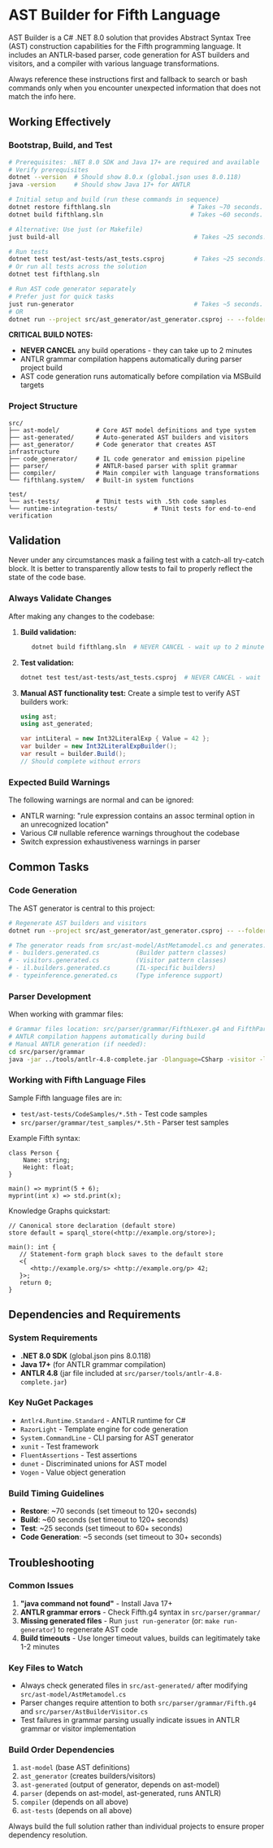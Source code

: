 # AST Builder for Fifth Language

AST Builder is a C# .NET 8.0 solution that provides Abstract Syntax Tree (AST) construction capabilities for the Fifth programming language. It includes an ANTLR-based parser, code generation for AST builders and visitors, and a compiler with various language transformations.

Always reference these instructions first and fallback to search or bash commands only when you encounter unexpected information that does not match the info here.

## Working Effectively

### Bootstrap, Build, and Test
```bash
# Prerequisites: .NET 8.0 SDK and Java 17+ are required and available
# Verify prerequisites
dotnet --version  # Should show 8.0.x (global.json uses 8.0.118)
java -version     # Should show Java 17+ for ANTLR

# Initial setup and build (run these commands in sequence)
dotnet restore fifthlang.sln                      # Takes ~70 seconds. NEVER CANCEL. Set timeout to 120+ seconds.
dotnet build fifthlang.sln                        # Takes ~60 seconds. NEVER CANCEL. Set timeout to 120+ seconds.

# Alternative: Use just (or Makefile)
just build-all                                     # Takes ~25 seconds. NEVER CANCEL. Set timeout to 60+ seconds.

# Run tests
dotnet test test/ast-tests/ast_tests.csproj        # Takes ~25 seconds. NEVER CANCEL. Set timeout to 60+ seconds.
# Or run all tests across the solution
dotnet test fifthlang.sln

# Run AST code generator separately
# Prefer just for quick tasks
just run-generator                                 # Takes ~5 seconds. (or: make run-generator)
# OR
dotnet run --project src/ast_generator/ast_generator.csproj -- --folder src/ast-generated
```

**CRITICAL BUILD NOTES:**
- **NEVER CANCEL** any build operations - they can take up to 2 minutes
- ANTLR grammar compilation happens automatically during parser project build
- AST code generation runs automatically before compilation via MSBuild targets

### Project Structure
```
src/
├── ast-model/          # Core AST model definitions and type system
├── ast-generated/      # Auto-generated AST builders and visitors  
├── ast_generator/      # Code generator that creates AST infrastructure
├── code_generator/     # IL code generator and emission pipeline
├── parser/             # ANTLR-based parser with split grammar
├── compiler/           # Main compiler with language transformations
└── fifthlang.system/   # Built-in system functions

test/
└── ast-tests/          # TUnit tests with .5th code samples
└── runtime-integration-tests/          # TUnit tests for end-to-end verification
```

## Validation

Never under any circumstances mask a failing test with a catch-all try-catch block. It is better to transparently allow tests to fail to properly reflect the state of the code base.

### Always Validate Changes
After making any changes to the codebase:

1. **Build validation:**
   ```bash
      dotnet build fifthlang.sln  # NEVER CANCEL - wait up to 2 minutes
   ```

2. **Test validation:**
   ```bash
   dotnet test test/ast-tests/ast_tests.csproj  # NEVER CANCEL - wait up to 1 minute
   ```

3. **Manual AST functionality test:**
   Create a simple test to verify AST builders work:
   ```csharp
   using ast;
   using ast_generated;
   
   var intLiteral = new Int32LiteralExp { Value = 42 };
   var builder = new Int32LiteralExpBuilder();
   var result = builder.Build();
   // Should complete without errors
   ```

### Expected Build Warnings
The following warnings are normal and can be ignored:
- ANTLR warning: "rule expression contains an assoc terminal option in an unrecognized location"
- Various C# nullable reference warnings throughout the codebase
- Switch expression exhaustiveness warnings in parser

## Common Tasks

### Code Generation
The AST generator is central to this project:
```bash
# Regenerate AST builders and visitors
dotnet run --project src/ast_generator/ast_generator.csproj -- --folder src/ast-generated

# The generator reads from src/ast-model/AstMetamodel.cs and generates:
# - builders.generated.cs          (Builder pattern classes)
# - visitors.generated.cs          (Visitor pattern classes)  
# - il.builders.generated.cs       (IL-specific builders)
# - typeinference.generated.cs     (Type inference support)
```

### Parser Development
When working with grammar files:
```bash
# Grammar files location: src/parser/grammar/FifthLexer.g4 and FifthParser.g4
# ANTLR compilation happens automatically during build
# Manual ANTLR generation (if needed):
cd src/parser/grammar
java -jar ../tools/antlr-4.8-complete.jar -Dlanguage=CSharp -visitor -listener -o grammar -lib . FifthParser.g4
```

### Working with Fifth Language Files
Sample Fifth language files are in:
- `test/ast-tests/CodeSamples/*.5th` - Test code samples
- `src/parser/grammar/test_samples/*.5th` - Parser test samples

Example Fifth syntax:
```fifth
class Person {
    Name: string;
    Height: float;
}

main() => myprint(5 + 6);
myprint(int x) => std.print(x);
```

Knowledge Graphs quickstart:
```fifth
// Canonical store declaration (default store)
store default = sparql_store(<http://example.org/store>);

main(): int {
   // Statement-form graph block saves to the default store
   <{
      <http://example.org/s> <http://example.org/p> 42;
   }>;
   return 0;
}
```

## Dependencies and Requirements

### System Requirements
- **.NET 8.0 SDK** (global.json pins 8.0.118)
- **Java 17+** (for ANTLR grammar compilation)
- **ANTLR 4.8** (jar file included at `src/parser/tools/antlr-4.8-complete.jar`)

### Key NuGet Packages
- `Antlr4.Runtime.Standard` - ANTLR runtime for C#
- `RazorLight` - Template engine for code generation
- `System.CommandLine` - CLI parsing for AST generator
- `xunit` - Test framework
- `FluentAssertions` - Test assertions
- `dunet` - Discriminated unions for AST model
- `Vogen` - Value object generation

### Build Timing Guidelines
- **Restore**: ~70 seconds (set timeout to 120+ seconds)
- **Build**: ~60 seconds (set timeout to 120+ seconds) 
- **Test**: ~25 seconds (set timeout to 60+ seconds)
- **Code Generation**: ~5 seconds (set timeout to 30+ seconds)

## Troubleshooting

### Common Issues
1. **"java command not found"** - Install Java 17+ 
2. **ANTLR grammar errors** - Check Fifth.g4 syntax in `src/parser/grammar/`
3. **Missing generated files** - Run `just run-generator` (or: `make run-generator`) to regenerate AST code
4. **Build timeouts** - Use longer timeout values, builds can legitimately take 1-2 minutes

### Key Files to Watch
- Always check generated files in `src/ast-generated/` after modifying `src/ast-model/AstMetamodel.cs`
- Parser changes require attention to both `src/parser/grammar/Fifth.g4` and `src/parser/AstBuilderVisitor.cs`
- Test failures in grammar parsing usually indicate issues in ANTLR grammar or visitor implementation

### Build Order Dependencies
1. `ast-model` (base AST definitions)
2. `ast_generator` (creates builders/visitors) 
3. `ast-generated` (output of generator, depends on ast-model)
4. `parser` (depends on ast-model, ast-generated, runs ANTLR)
5. `compiler` (depends on all above)
6. `ast-tests` (depends on all above)

Always build the full solution rather than individual projects to ensure proper dependency resolution.
